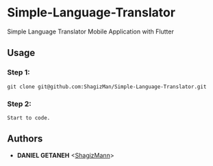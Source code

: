 # Simple-Language-Translator
Simple Language Translator Mobile Application with Flutter

## Usage
### Step 1: <br>
`git clone git@github.com:ShagizMan/Simple-Language-Translator.git` <br>

### Step 2: <br>
`Start to code.` <br>

## Authors
* **DANIEL GETANEH** <[ShagizMann](https://www.github.com/ShagizMan)>
